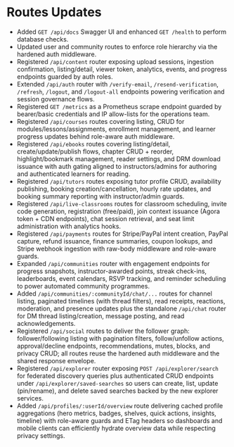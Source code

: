 # Routes Updates

- Added `GET /api/docs` Swagger UI and enhanced `GET /health` to perform database checks.
- Updated user and community routes to enforce role hierarchy via the hardened auth middleware.
- Registered `/api/content` router exposing upload sessions, ingestion confirmation, listing/detail, viewer token, analytics, events, and progress endpoints guarded by auth roles.
- Extended `/api/auth` router with `/verify-email`, `/resend-verification`, `/refresh`, `/logout`, and `/logout-all` endpoints powering verification and session governance flows.
- Registered `GET /metrics` as a Prometheus scrape endpoint guarded by bearer/basic credentials and IP allow-lists for the operations team.
- Registered `/api/courses` routes covering listing, CRUD for modules/lessons/assignments, enrollment management, and learner progress updates behind role-aware auth middleware.
- Registered `/api/ebooks` routes covering listing/detail, create/update/publish flows, chapter CRUD + reorder, highlight/bookmark management, reader settings, and DRM download issuance with auth gating aligned to instructors/admins for authoring and authenticated learners for reading.
- Registered `/api/tutors` routes exposing tutor profile CRUD, availability publishing, booking creation/cancellation, hourly rate updates, and booking summary reporting with instructor/admin guards.
- Registered `/api/live-classrooms` routes for classroom scheduling, invite code generation, registration (free/paid), join context issuance (Agora token + CDN endpoints), chat session retrieval, and seat limit administration with analytics hooks.
- Registered `/api/payments` routes for Stripe/PayPal intent creation, PayPal capture, refund issuance, finance summaries, coupon lookups, and Stripe webhook ingestion with raw-body middleware and role-aware guards.
- Expanded `/api/communities` router with engagement endpoints for progress snapshots, instructor-awarded points, streak check-ins, leaderboards, event calendars, RSVP tracking, and reminder scheduling to power automated community programmes.
- Added `/api/communities/:communityId/chat/...` routes for channel listing, paginated timelines (with thread filters), read receipts, reactions, moderation, and presence updates plus the standalone `/api/chat` router for DM thread listing/creation, message posting, and read acknowledgements.
- Registered `/api/social` routes to deliver the follower graph: follower/following listing with pagination filters, follow/unfollow actions, approval/decline endpoints, recommendations, mutes, blocks, and privacy CRUD; all routes reuse the hardened auth middleware and the shared response envelope.
- Registered `/api/explorer` router exposing `POST /api/explorer/search` for federated discovery queries plus authenticated CRUD endpoints under `/api/explorer/saved-searches` so users can create, list, update (pin/rename), and delete saved searches backed by the new explorer services.
- Added `/api/profiles/:userId/overview` route delivering cached profile aggregations (hero metrics, badges, shelves, quick actions, insights, timeline) with role-aware guards and ETag headers so dashboards and mobile clients can efficiently hydrate overview data while respecting privacy settings.
